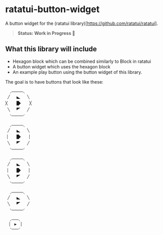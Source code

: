 # ratatui-button-widget
A button widget for the (ratatui library)[https://github.com/ratatui/ratatui]. 

> **Status: Work in Progress 🚧**

## What this library will include
- Hexagon block which can be combined similarly to Block in ratatui
- A button widget which uses the hexagon block
- An example play button using the button widget of this library.

The goal is to have buttons that look like these:

```
  ⸝─────⸜
 ╱   🬿   ╲
╳    █🭬   ╳
 ╲   🭚   ╱
  ⸌─────⸍

  ⸝─────⸜
 ╱   🬿   ╲
▕    █🭬   ▏
 ╲   🭚   ╱
  ⸌─────⸍

  ⸝─────⸜
 ╱   🬿   ╲
 ▏   █🭬  ▕
 ╲   🭚   ╱
  ⸌─────⸍

  ⸝─────⸜
 ╱   🬿   ╲
 ╲   🭚   ╱
  ⸌─────⸍

  ⸝───⸜
 ▕  ▶  ▏ 
  ⸌───⸍
```

